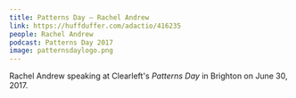 ```yaml
---
title: Patterns Day – Rachel Andrew
link: https://huffduffer.com/adactio/416235
people: Rachel Andrew
podcast: Patterns Day 2017
image: patternsdaylogo.png
---
```


Rachel Andrew speaking at Clearleft's _Patterns Day_ in Brighton on June 30, 2017.
